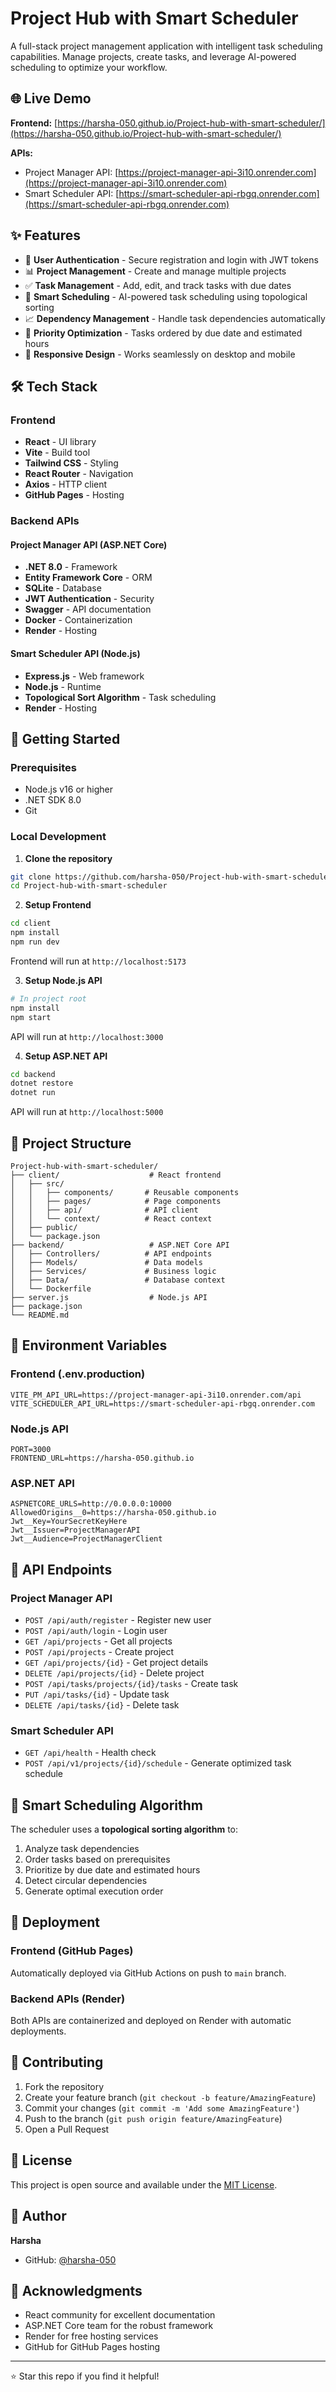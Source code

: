 # Project Hub with Smart Scheduler

A full-stack project management application with intelligent task scheduling capabilities. Manage projects, create tasks, and leverage AI-powered scheduling to optimize your workflow.

## 🌐 Live Demo

**Frontend:** [https://harsha-050.github.io/Project-hub-with-smart-scheduler/](https://harsha-050.github.io/Project-hub-with-smart-scheduler/)

**APIs:**
- Project Manager API: [https://project-manager-api-3i10.onrender.com](https://project-manager-api-3i10.onrender.com)
- Smart Scheduler API: [https://smart-scheduler-api-rbgq.onrender.com](https://smart-scheduler-api-rbgq.onrender.com)

## ✨ Features

- 🔐 **User Authentication** - Secure registration and login with JWT tokens
- 📊 **Project Management** - Create and manage multiple projects
- ✅ **Task Management** - Add, edit, and track tasks with due dates
- 🧠 **Smart Scheduling** - AI-powered task scheduling using topological sorting
- 📈 **Dependency Management** - Handle task dependencies automatically
- 🎯 **Priority Optimization** - Tasks ordered by due date and estimated hours
- 📱 **Responsive Design** - Works seamlessly on desktop and mobile

## 🛠️ Tech Stack

### Frontend
- **React** - UI library
- **Vite** - Build tool
- **Tailwind CSS** - Styling
- **React Router** - Navigation
- **Axios** - HTTP client
- **GitHub Pages** - Hosting

### Backend APIs

#### Project Manager API (ASP.NET Core)
- **.NET 8.0** - Framework
- **Entity Framework Core** - ORM
- **SQLite** - Database
- **JWT Authentication** - Security
- **Swagger** - API documentation
- **Docker** - Containerization
- **Render** - Hosting

#### Smart Scheduler API (Node.js)
- **Express.js** - Web framework
- **Node.js** - Runtime
- **Topological Sort Algorithm** - Task scheduling
- **Render** - Hosting

## 🚀 Getting Started

### Prerequisites
- Node.js v16 or higher
- .NET SDK 8.0
- Git

### Local Development

1. **Clone the repository**
```bash
git clone https://github.com/harsha-050/Project-hub-with-smart-scheduler.git
cd Project-hub-with-smart-scheduler
```

2. **Setup Frontend**
```bash
cd client
npm install
npm run dev
```
Frontend will run at `http://localhost:5173`

3. **Setup Node.js API**
```bash
# In project root
npm install
npm start
```
API will run at `http://localhost:3000`

4. **Setup ASP.NET API**
```bash
cd backend
dotnet restore
dotnet run
```
API will run at `http://localhost:5000`

## 📁 Project Structure

```
Project-hub-with-smart-scheduler/
├── client/                    # React frontend
│   ├── src/
│   │   ├── components/       # Reusable components
│   │   ├── pages/            # Page components
│   │   ├── api/              # API client
│   │   └── context/          # React context
│   ├── public/
│   └── package.json
├── backend/                   # ASP.NET Core API
│   ├── Controllers/          # API endpoints
│   ├── Models/               # Data models
│   ├── Services/             # Business logic
│   ├── Data/                 # Database context
│   └── Dockerfile
├── server.js                  # Node.js API
├── package.json
└── README.md
```

## 🔧 Environment Variables

### Frontend (.env.production)
```env
VITE_PM_API_URL=https://project-manager-api-3i10.onrender.com/api
VITE_SCHEDULER_API_URL=https://smart-scheduler-api-rbgq.onrender.com
```

### Node.js API
```env
PORT=3000
FRONTEND_URL=https://harsha-050.github.io
```

### ASP.NET API
```env
ASPNETCORE_URLS=http://0.0.0.0:10000
AllowedOrigins__0=https://harsha-050.github.io
Jwt__Key=YourSecretKeyHere
Jwt__Issuer=ProjectManagerAPI
Jwt__Audience=ProjectManagerClient
```

## 📡 API Endpoints

### Project Manager API
- `POST /api/auth/register` - Register new user
- `POST /api/auth/login` - Login user
- `GET /api/projects` - Get all projects
- `POST /api/projects` - Create project
- `GET /api/projects/{id}` - Get project details
- `DELETE /api/projects/{id}` - Delete project
- `POST /api/tasks/projects/{id}/tasks` - Create task
- `PUT /api/tasks/{id}` - Update task
- `DELETE /api/tasks/{id}` - Delete task

### Smart Scheduler API
- `GET /api/health` - Health check
- `POST /api/v1/projects/{id}/schedule` - Generate optimized task schedule

## 🧮 Smart Scheduling Algorithm

The scheduler uses a **topological sorting algorithm** to:
1. Analyze task dependencies
2. Order tasks based on prerequisites
3. Prioritize by due date and estimated hours
4. Detect circular dependencies
5. Generate optimal execution order

## 🚢 Deployment

### Frontend (GitHub Pages)
Automatically deployed via GitHub Actions on push to `main` branch.

### Backend APIs (Render)
Both APIs are containerized and deployed on Render with automatic deployments.

## 🤝 Contributing

1. Fork the repository
2. Create your feature branch (`git checkout -b feature/AmazingFeature`)
3. Commit your changes (`git commit -m 'Add some AmazingFeature'`)
4. Push to the branch (`git push origin feature/AmazingFeature`)
5. Open a Pull Request

## 📝 License

This project is open source and available under the [MIT License](LICENSE).

## 👤 Author

**Harsha**
- GitHub: [@harsha-050](https://github.com/harsha-050)

## 🙏 Acknowledgments

- React community for excellent documentation
- ASP.NET Core team for the robust framework
- Render for free hosting services
- GitHub for GitHub Pages hosting

---

⭐ Star this repo if you find it helpful!
